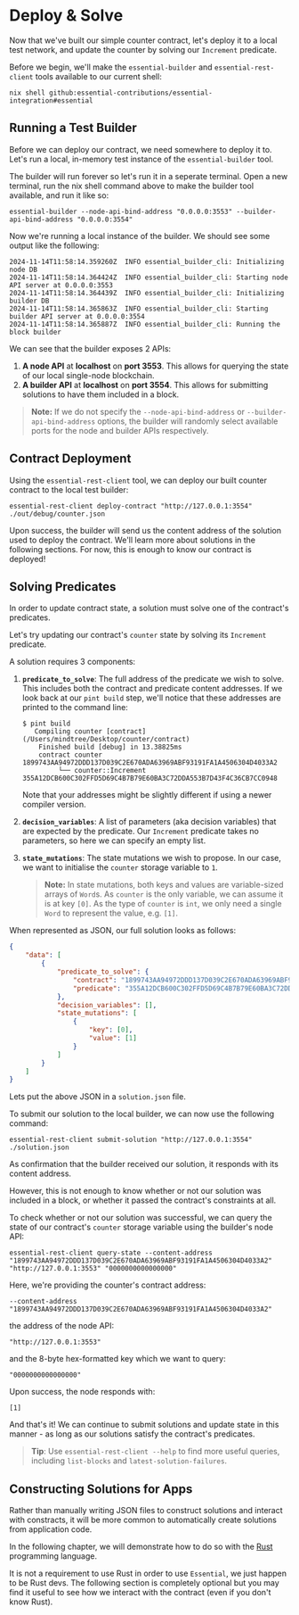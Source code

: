 # Deploy & Solve

Now that we've built our simple counter contract, let's deploy it to a local
test network, and update the counter by solving our `Increment` predicate.

Before we begin, we'll make the `essential-builder` and `essential-rest-client`
tools available to our current shell:

```
nix shell github:essential-contributions/essential-integration#essential
```


## Running a Test Builder

Before we can deploy our contract, we need somewhere to deploy it to. Let's run
a local, in-memory test instance of the `essential-builder` tool.

The builder will run forever so let's run it in a seperate terminal. Open a
new terminal, run the nix shell command above to make the builder tool
available, and run it like so:

```console
essential-builder --node-api-bind-address "0.0.0.0:3553" --builder-api-bind-address "0.0.0.0:3554"
```

Now we're running a local instance of the builder. We should see some output
like the following:

```console
2024-11-14T11:58:14.359260Z  INFO essential_builder_cli: Initializing node DB
2024-11-14T11:58:14.364424Z  INFO essential_builder_cli: Starting node API server at 0.0.0.0:3553
2024-11-14T11:58:14.364439Z  INFO essential_builder_cli: Initializing builder DB
2024-11-14T11:58:14.365863Z  INFO essential_builder_cli: Starting builder API server at 0.0.0.0:3554
2024-11-14T11:58:14.365887Z  INFO essential_builder_cli: Running the block builder
```

We can see that the builder exposes 2 APIs:

1. **A node API** at **localhost** on **port 3553**. This allows for querying
   the state of our local single-node blockchain.
2. **A builder API** at **localhost** on **port 3554**. This allows for
   submitting solutions to have them included in a block.

> **Note:** If we do not specify the `--node-api-bind-address` or
> `--builder-api-bind-address` options, the builder will randomly select
> available ports for the node and builder APIs respectively.


## Contract Deployment

Using the `essential-rest-client` tool, we can deploy our built counter
contract to the local test builder:

```console
essential-rest-client deploy-contract "http://127.0.0.1:3554" ./out/debug/counter.json
```

Upon success, the builder will send us the content address of the solution used
to deploy the contract. We'll learn more about solutions in the following
sections. For now, this is enough to know our contract is deployed!


## Solving Predicates

In order to update contract state, a solution must solve one of the contract's
predicates.

Let's try updating our contract's `counter` state by solving its `Increment`
predicate.

A solution requires 3 components:

1. **`predicate_to_solve`**: The full address of the predicate we wish to
   solve. This includes both the contract and predicate content addresses. If
   we look back at our `pint build` step, we'll notice that these addresses are
   printed to the command
   line:
   ```console
   $ pint build
      Compiling counter [contract] (/Users/mindtree/Desktop/counter/contract)
       Finished build [debug] in 13.38825ms
       contract counter            1899743AA94972DDD137D039C2E670ADA63969ABF93191FA1A4506304D4033A2
            └── counter::Increment 355A12DCB600C302FFD5D69C4B7B79E60BA3C72DDA553B7D43F4C36CB7CC0948
   ```
   Note that your addresses might be slightly different if using a newer
   compiler version.

2. **`decision_variables`**: A list of parameters (aka decision variables) that
   are expected by the predicate. Our `Increment` predicate takes no
   parameters, so here we can specify an empty list.

3. **`state_mutations`**: The state mutations we wish to propose. In our case,
   we want to initialise the `counter` storage variable to `1`.

   > **Note:** In state mutations, both keys and values are variable-sized
   > arrays of `Word`s. As `counter` is the only variable, we can assume it is
   > at key `[0]`. As the type of `counter` is `int`, we only need a single
   > `Word` to represent the value, e.g. `[1]`.

When represented as JSON, our full solution looks as follows:

```json
{
    "data": [
        {
            "predicate_to_solve": {
                "contract": "1899743AA94972DDD137D039C2E670ADA63969ABF93191FA1A4506304D4033A2",
                "predicate": "355A12DCB600C302FFD5D69C4B7B79E60BA3C72DDA553B7D43F4C36CB7CC0948"
            },
            "decision_variables": [],
            "state_mutations": [
                {
                    "key": [0],
                    "value": [1]
                }
            ]
        }
    ]
}
```

Lets put the above JSON in a `solution.json` file.

To submit our solution to the local builder, we can now use the following command:

```
essential-rest-client submit-solution "http://127.0.0.1:3554" ./solution.json
```

As confirmation that the builder received our solution, it responds with its
content address.

However, this is not enough to know whether or not our solution was included in
a block, or whether it passed the contract's constraints at all.

To check whether or not our solution was successful, we can query the state of
our contract's `counter` storage variable using the builder's node API:

```console
essential-rest-client query-state --content-address "1899743AA94972DDD137D039C2E670ADA63969ABF93191FA1A4506304D4033A2" "http://127.0.0.1:3553" "0000000000000000"
```

Here, we're providing the counter's contract address:

```
--content-address "1899743AA94972DDD137D039C2E670ADA63969ABF93191FA1A4506304D4033A2"
```

the address of the node API:

```
"http://127.0.0.1:3553"
```

and the 8-byte hex-formatted key which we want to query:

```
"0000000000000000"
```

Upon success, the node responds with:

```
[1]
```

And that's it! We can continue to submit solutions and update state in this
manner - as long as our solutions satisfy the contract's predicates.

> **Tip**: Use `essential-rest-client --help` to find more useful queries,
> including `list-blocks` and `latest-solution-failures`.


## Constructing Solutions for Apps

Rather than manually writing JSON files to construct solutions and interact
with constracts, it will be more common to automatically create solutions from
application code.

In the following chapter, we will demonstrate how to do so with the
[Rust](https://www.rust-lang.org/) programming language.

It is not a requirement to use Rust in order to use `Essential`, we just happen
to be Rust devs. The following section is completely optional but you may find
it useful to see how we interact with the contract (even if you don't know
Rust).
